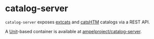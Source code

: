 # catalog-server

`catalog-server` exposes [extcats](https://github.com/MatteoGiomi/extcats) and [catsHTM](https://github.com/maayane/catsHTM) catalogs via a REST API.

A [Unit](https://unit.nginx.org)-based container is available at [ampelproject/catalog-server](https://hub.docker.com/r/ampelproject/catalog-server).

